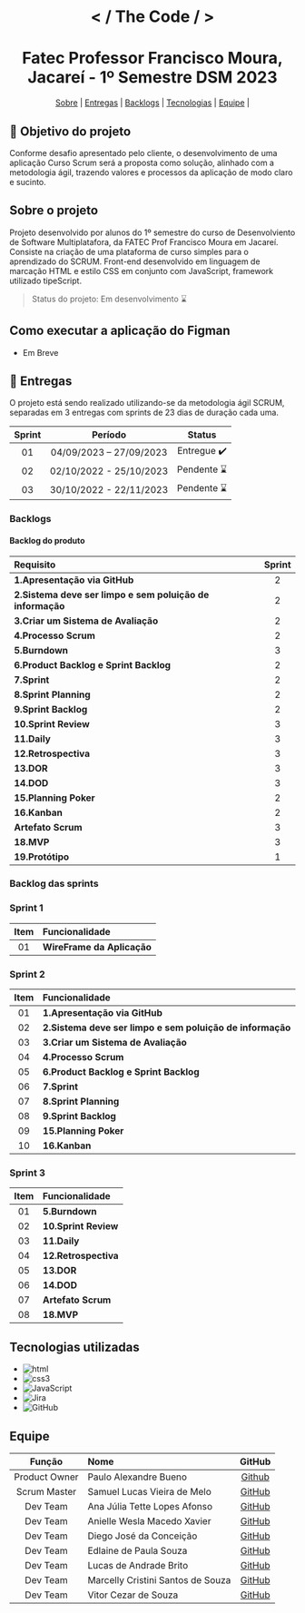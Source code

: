 
<h1 align ="center"> < / The Code / > </h1>

<span id="topo"></span>
<h1 align="center">Fatec Professor Francisco Moura, Jacareí - 1º Semestre DSM 2023</h1>
<p align="center">
    <a href="#sobre">Sobre</a> | 
    <a href="#entregas">Entregas</a> | 
    <a href="#backlogs">Backlogs</a> |  
    <a href="#tecnologias">Tecnologias</a> | 
    <a href="#equipe">Equipe</a> | 
</p>

## 📌 Objetivo do projeto
Conforme desafio apresentado pelo cliente, o desenvolvimento de uma aplicação Curso Scrum será a proposta como solução, alinhado com a metodologia ágil, trazendo valores e processos da aplicação de modo claro e sucinto.
<span id="sobre"></span>

<h2> Sobre o projeto </h2>

Projeto desenvolvido por alunos do 1º semestre do curso de Desenvolviento de Software Multiplatafora, da FATEC Prof Francisco Moura em Jacareí. <br> Consiste na criação de uma plataforma de curso simples para o aprendizado do SCRUM. Front-end desenvolvido em linguagem de marcação HTML e estilo CSS em conjunto com JavaScript, framework utilizado tipeScript.
>Status do projeto: Em desenvolvimento :hourglass:

## Como executar a aplicação do Figman
* Em Breve

<span id="entregas"></span>

##  🎯 Entregas
O projeto está sendo realizado utilizando-se da metodologia ágil SCRUM, separadas em 3 entregas com sprints de 23 dias de duração cada uma. <br>

| Sprint| Período | Status |
|:-----:|:----------:|:---------:|
| 01 |   04/09/2023 – 27/09/2023 | Entregue :heavy_check_mark: | 
| 02 |   02/10/2022 - 25/10/2023 | Pendente :hourglass:|    
| 03 |   30/10/2022 - 22/11/2023 | Pendente :hourglass:| 
<span id="backlogs"></span>

###   Backlogs
#### Backlog do produto
<span align="center"></span>

| Requisito | Sprint |
| :----------------------------------|:--:|
|**1.Apresentação via GitHub**  | 2 |
|**2.Sistema deve ser limpo e sem poluição de informação**  | 2 |
|**3.Criar um Sistema de Avaliação**| 2 |
|**4.Processo Scrum** | 2 |
|**5.Burndown** | 3 |
|**6.Product Backlog e Sprint Backlog** | 2 |
|**7.Sprint**|2|
|**8.Sprint Planning**| 2 |  
|**9.Sprint Backlog**| 2 |
|**10.Sprint Review**| 3 |
|**11.Daily**|3|
|**12.Retrospectiva**|3|
|**13.DOR**|3|
|**14.DOD**|3|
|**15.Planning Poker**|2|
|**16.Kanban**|2|
|**Artefato Scrum**|3|
|**18.MVP**|3|
|**19.Protótipo**|1|

### Backlog das sprints

### Sprint 1
| Item | Funcionalidade                  |
| :--: | :------------------------- |
|  01  | **WireFrame da Aplicação**|


</p>

### Sprint 2 
| Item | Funcionalidade             |
| :--: | :------------------------------------------------------- |
|  01  |**1.Apresentação via GitHub** |
|  02  |**2.Sistema deve ser limpo e sem poluição de informação**|
|  03  |**3.Criar um Sistema de Avaliação**|
|  04  |**4.Processo Scrum**|
|  05  |**6.Product Backlog e Sprint Backlog**|
|  06  |**7.Sprint**|
|  07  |**8.Sprint Planning**|
|  08  |**9.Sprint Backlog**|
|  09  |**15.Planning Poker**|
|  10  | **16.Kanban** |


### Sprint 3 
| Item | Funcionalidade             |
| :--: | :------------------------------------------------------- |
|  01  | **5.Burndown**|
|  02  | **10.Sprint Review**|
|  03  | **11.Daily** |
|  04  | **12.Retrospectiva**|
|  05  | **13.DOR**|
|  06  | **14.DOD**|
|  07  | **Artefato Scrum**|
|  08  | **18.MVP**|

<span id="tecnologias"></span>

## Tecnologias utilizadas
* <img src = "https://img.shields.io/badge/HTML-CED4DA?style=for-the-badge&logo=html5&logoColor=007ACC" alt="html">   
* <img src = "https://img.shields.io/badge/CSS3-CED4DA?style=for-the-badge&logo=css3&logoColor=007ACC" alt ="css3">
* <img src = "https://img.shields.io/badge/JavaScript-CED4DA?style=for-the-badge&logo=javaScript&logoColor=007ACC" alt ="JavaScript">
* <img src = "https://img.shields.io/badge/Jira-CED4DA?style=for-the-badge&logo=jira&logoColor=007ACC" alt ="Jira">
* <img src = "https://img.shields.io/badge/GitHub-CED4DA?style=for-the-badge&logo=github&logoColor=007ACC" alt ="GitHub">

<span id="equipe"></span>

## Equipe

|    Função   |  Nome    |    GitHub     |
| :----------: | :-----------------------|:------------------------------------------: |
|   Product Owner| Paulo Alexandre Bueno|[Github](https://github.com/pauloabueno23)|
|   Scrum Master| Samuel Lucas Vieira de Melo|[GitHub](https://github.com/SamuelLucasVieira)|
|   Dev Team| Ana Júlia Tette Lopes Afonso |[GitHub](https://github.com/AnaBarbancho)|
|   Dev Team| Anielle Wesla Macedo Xavier |[GitHub](https://github.com/Anielle-Ws)|
|   Dev Team| Diego José da Conceição|[GitHub](https://github.com/diegojose94)|
|   Dev Team| Edlaine de Paula Souza |[GitHub](https://github.com/edlaine-souza)|
|   Dev Team| Lucas de Andrade Brito |[GitHub](https://github.com/Outc0d3)|
|   Dev Team|  Marcelly Cristini Santos de Souza|[GitHub](https://github.com/Marcelly-cris)|
|   Dev Team|Vitor Cezar de Souza|[GitHub](https://github.com/vooshybee)|
